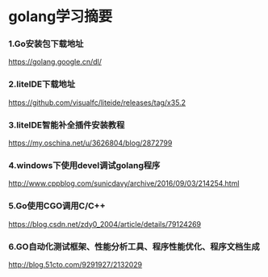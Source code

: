 golang学习摘要
========
### 1.Go安装包下载地址
https://golang.google.cn/dl/
### 2.liteIDE下载地址
https://github.com/visualfc/liteide/releases/tag/x35.2
### 3.liteIDE智能补全插件安装教程
https://my.oschina.net/u/3626804/blog/2872799
### 4.windows下使用devel调试golang程序
http://www.cppblog.com/sunicdavy/archive/2016/09/03/214254.html
### 5.Go使用CGO调用C/C++
https://blog.csdn.net/zdy0_2004/article/details/79124269
### 6.GO自动化测试框架、性能分析工具、程序性能优化、程序文档生成
http://blog.51cto.com/9291927/2132029
